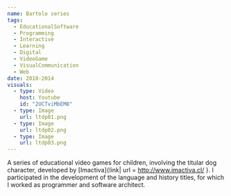 ```yaml
---
name: Bartolo series
tags:
  - EducationalSoftware
  - Programming
  - Interactive
  - Learning
  - Digital
  - VideoGame
  - VisualCommunication
  - Web
date: 2010-2014
visuals:
  - type: Video
    host: Youtube
    id: "2UCTviMbEM8"
  - type: Image
    url: ltdp01.png
  - type: Image
    url: ltdp02.png
  - type: Image
    url: ltdp03.png
---
```



A series of educational video games for children, involving the titular dog character, developed by [Imactiva]{link| url = http://www.imactiva.cl/ }.
I participated in the development of the language and history titles, for which I worked as programmer and software architect.
